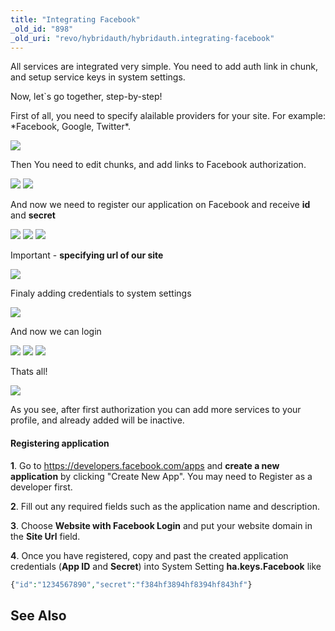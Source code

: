 ```yaml
---
title: "Integrating Facebook"
_old_id: "898"
_old_uri: "revo/hybridauth/hybridauth.integrating-facebook"
---
```


All services are integrated very simple. You need to add auth link in chunk, and setup service keys in system settings.

Now, let`s go together, step-by-step!

First of all, you need to specify alailable providers for your site. For example: \*Facebook, Google, Twitter\*.

[![](/download/thumbnails/43417862/ha_1.png)](/download/attachments/43417862/ha_1.png)

Then You need to edit chunks, and add links to Facebook authorization.

[![](/download/thumbnails/43417862/ha_fb5.png)](/download/attachments/43417862/ha_fb5.png) [![](/download/thumbnails/43417862/ha_fb6.png)](/download/attachments/43417862/ha_fb6.png)

And now we need to register our application on Facebook and receive **id** and **secret**

[![](/download/thumbnails/43417862/ha_fb1.png)](/download/attachments/43417862/ha_fb1.png) [![](/download/thumbnails/43417862/ha_fb2.png)](/download/attachments/43417862/ha_fb2.png) [![](/download/thumbnails/43417862/ha_fb3.png)](/download/attachments/43417862/ha_fb3.png)

Important - **specifying url of our site**

[![](/download/thumbnails/43417862/ha_fb3.png)](/download/attachments/43417862/ha_fb3.png)

Finaly adding credentials to system settings

[![](/download/thumbnails/43417862/ha_fb4.png)](/download/attachments/43417862/ha_fb4.png)

And now we can login

[![](/download/thumbnails/43417862/ha_2.png)](/download/attachments/43417862/ha_2.png) [![](/download/thumbnails/43417862/ha_fb7.png)](/download/attachments/43417862/ha_fb7.png) [![](/download/thumbnails/43417862/ha_fb8.png)](/download/attachments/43417862/ha_fb8.png)

Thats all!

[![](/download/thumbnails/43417862/ha_fb9.png)](/download/attachments/43417862/ha_fb9.png)

As you see, after first authorization you can add more services to your profile, and already added will be inactive.

#### Registering application

**1**. Go to <https://developers.facebook.com/apps> and **create a new application** by clicking "Create New App". You may need to Register as a developer first.

**2**. Fill out any required fields such as the application name and description.

**3**. Choose **Website with Facebook Login** and put your website domain in the **Site Url** field.

**4**. Once you have registered, copy and past the created application credentials (**App ID** and **Secret**) into System Setting **ha.keys.Facebook** like

``` php 
{"id":"1234567890","secret":"f384hf3894hf8394hf843hf"}
```

## See Also